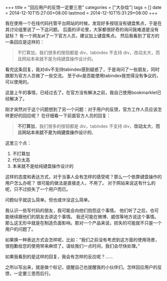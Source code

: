 +++
title = "回应用户的反馈一定要三思"
categories = ["大杂烩"]
tags = []
date = 2014-12-10T15:27:00+08:00
lastmod = 2014-12-10T15:31:29+08:00
+++



我在使用一个在线代码托管平台网站的时候，发现好多按钮没有键盘焦点，于是在其讨论组里说了一下这问题。
后面的评论里，大家都很好奇的询问我难道是没有鼠标？
有一个网友at了一下官方人员，建议加上键盘焦点。
然后我看到了官方的一条回应是这样的：

> 不打算加，我们很多的按钮都是 div，tabindex 不支持 div，改动太大，而且网站本来就不是为纯键盘操作设计的。

看完这条回复，我对div不支持tabindex感到疑惑了，于是询问了一些朋友，同时跟那为官方人员做了一些交流。
至于div是否能使用tabindex我觉得没有争议的，可以使用的。

这是上午的事情，已经过去了。在官方没有解决之前，我自己使用bookmarklet已经解决了。

刚才突然对于这个问题想到了另一个问题：对于用户的反馈，官方工作人员应该怎样更好的回应呢？
在仔细看一下前面官方人员的回复：
> **不打算加**，我们很多的按钮都是 div，tabindex 不支持 div，**改动太大**，**而且网站本来就不是为纯键盘操作设计的**。

这里三个点：

1. 不打算加
2. 代价太高
3. 本来就不是给纯键盘操作设计的

这样的态度和表达方式，对于当事人会有怎样的感受呢？那么一个依靠键盘操作的用户怎么办呢？
很可能的做法是直接走人，不用了。
对于网站来说这有什么的呢，只不过损失了一个用户而已。

问题似乎就这么简单。但也或许没这么简单。

我认识一些写代码的朋友，我可能会向他们抱怨这个事情。
他们听了之后，也可能继续跟他们的朋友去讲这个事情。
我还可能在微博、威信等地方说这个事情。
那么这无形中就是在制造负面影响。那对一个产品来说，损失的可能就不只是一个用户的问题了。


如果换一种表达方式会怎样呢，比如：“我们之前没有考虑到这方面的使用场景，很抱歉给您的使用带来麻烦了。请给我们一点时间，我们会尽快处理。”

如果我看到的是这样的回复，我会有怎样的反应呢？……

之所以写出来，就是做个标记，提醒自己也提醒我的小伙伴们。怎样回应用户的反馈，一定要三思而后行。

